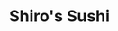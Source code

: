 ---
layout: place
title: "Shiro's Sushi"
permalink: /washington/seattle/shiro-s-sushi.html
stateAbbr: WA
stateName: Washington
cityName: Seattle
seo:
  name: "Shiro's Sushi"
  type: Restaurant
  links: http://shiros.com/
description: "Shiro's Sushi serves delicious sushi in Seattle, Washington. Try fresh Japanese dishes for a great dining experience. "
place_id: ChIJUwKffU4VkFQRVMTVWrCtcLE
photos:
  - name: >-
      places/ChIJUwKffU4VkFQRVMTVWrCtcLE/photos/AeeoHcIW6Lk5qu92lRWT6dvzc0TKX7YXny8cA592vJMxzfUteNYhI2IKRVZM8TinkeDMu_o1bHa42JrjFBO-0J6-PSWc6skxm4HLtm8pAdwLqXIpHNsp-TjLg7yR3MXLH_6fE7ZjCgMWHHZr2GkSMlAYoN3Ksd66zN4wQsbIN5qMJnXMQ-EDCI9nPIP2SoBUiIp2gm7C0rnaqf0JskI5-f0IAyZ-FinwXn307O-1cMMoaYLPenQpFQahVzCtMcPm_rTJbHG_o-DaYX5MMwsaAi_40AreFY--39sSo07HXeYrR2wsHhjzuMtEuH8rM2m76bB2RgMArOhVfXIsiNeWo2FWMSMfy4S0YqJcx0GrTbghQA9z8qGO7dl_pLQ_Xhm_TChctPAnDGM6LnO14et1hZH1a44vUCo1lA9x1cbPbJm1T9i__k1K
    widthPx: 2188
    heightPx: 1375
    authorAttributions:
      - displayName: Darius Garcia
        uri: https://maps.google.com/maps/contrib/102948939339698426120
        photoUri: >-
          https://lh3.googleusercontent.com/a-/ALV-UjUW8re6yl8KoS6Z-RShUSJUtf8SARsTrP4T4BKhsUD28b8UujVn4A=s100-p-k-no-mo
    flagContentUri: >-
      https://www.google.com/local/imagery/report/?cb_client=maps_api_places.places_api&image_key=!1e10!2sCIHM0ogKEICAgIC51faFzQE&hl=en-US
    googleMapsUri: >-
      https://www.google.com/maps/place//data=!3m4!1e2!3m2!1sCIHM0ogKEICAgIC51faFzQE!2e10!4m2!3m1!1s0x5490154e7d9f0253:0xb170adb05ad5c454
  - name: >-
      places/ChIJUwKffU4VkFQRVMTVWrCtcLE/photos/AeeoHcJPH1LSGJbOixTVIzNwFXV4G2kL7aUPB9dMIIqmR5LxCEt4lWMDtPEDEij1WdE7wwr4M1LO8dCbTmcNmUModYYpCFq770Yj0e7HwfKYKBduq4pLMu-fy-NlYp-2hx5NOp93kx5tsJv7ldkf91UMmFBRpUZmXPutFyqeSHUHUgDmceENxx6ovS0AGXiRSDcdASmJF9dI4gXTdVo0uDB1zTk7uBeYYSBoAqmX_2yUul1d5t0SdgY_j7oFhTrHJjUSys_95zfhmTVE6aWi7s0ktIjZ_otSRDOXsA7qnWIs05G0Qo6dHCMxQ_wLzY99DiUdiGT9zIfZPlrne-cPBcaitWLjD4f3bkhmRtSzNhYG9vop1TkfHp9tBLLeKnEsgHt3Mfb_EsIkOYvWXM0iOEBeTODQ77S6aGnf_dGthMi6Ku5_djCA
    widthPx: 4800
    heightPx: 3600
    authorAttributions:
      - displayName: Pei-Ru Lin
        uri: https://maps.google.com/maps/contrib/108348332911638126701
        photoUri: >-
          https://lh3.googleusercontent.com/a-/ALV-UjVJ4ckTc8ouaNOSonwD1BGHEAY_Uz8bkCiHIvI-9KKYBH_yCuNmDg=s100-p-k-no-mo
    flagContentUri: >-
      https://www.google.com/local/imagery/report/?cb_client=maps_api_places.places_api&image_key=!1e10!2sCIHM0ogKEICAgMDw37X4lwE&hl=en-US
    googleMapsUri: >-
      https://www.google.com/maps/place//data=!3m4!1e2!3m2!1sCIHM0ogKEICAgMDw37X4lwE!2e10!4m2!3m1!1s0x5490154e7d9f0253:0xb170adb05ad5c454
  - name: >-
      places/ChIJUwKffU4VkFQRVMTVWrCtcLE/photos/AeeoHcLxzx7vNOqXN1f1ZnRaFZ5D3aw3Dq_lmREJoqx_Xsqmfr-0DWupV0l_OP01wQXNW8DuDr1WflG4i69R1nFj4rHrmscVXLg46mBOIkHwhX2Ept3Dfp1dqSG8sF6AKvVlT5Yf8m5KhHJAeWfDladxaE9zFTUiaoUyyaTbrVwGyTSZr31ksQ_XMJ6s-mnDvGSM8Bys7kU6BBuRLqcU47rquYRKpSmUketw3vLjGsVFEsJrN-wU8bKrf7i_6oLRh4wyHobQWt5kg82NkzXCJI3OBhFWPyup5JijrIK0g9Y12PsGLTWcpoJ9_FyH_Mq5m7IX5DwLevc2HMwRKYCr9NhHA4acvfcfbAdhMPd8QkZkFeXHLmTAh_TelJXfeOvp1ig1MBJC3IT4EGa6chAJHmGgbL-mhmAulpNyE3nJFDrbqIrLhL48
    widthPx: 4800
    heightPx: 3600
    authorAttributions:
      - displayName: SHUYI LI
        uri: https://maps.google.com/maps/contrib/100104762144690281904
        photoUri: >-
          https://lh3.googleusercontent.com/a-/ALV-UjV_wyUUeKLbfFDmk9y9hEulvNmKnGFsIj1-FthPaEN19bosN-IE=s100-p-k-no-mo
    flagContentUri: >-
      https://www.google.com/local/imagery/report/?cb_client=maps_api_places.places_api&image_key=!1e10!2sCIHM0ogKEICAgMDgmvGG2gE&hl=en-US
    googleMapsUri: >-
      https://www.google.com/maps/place//data=!3m4!1e2!3m2!1sCIHM0ogKEICAgMDgmvGG2gE!2e10!4m2!3m1!1s0x5490154e7d9f0253:0xb170adb05ad5c454
  - name: >-
      places/ChIJUwKffU4VkFQRVMTVWrCtcLE/photos/AeeoHcJXHRutMomeTvbtHeLlJ24SFhSu_SjAiVInjrHvoNK-ttaPyeQzyHZByge53C_unXOTrib_o7dG1EKwIUCQeZ6JlFOxfNmSQiRGAuM6OQExrUvnCg6QzSAdmPzk05xNIX-_wFvwTOrX6EtT2AsAncM2X3QmMjRCnTzlKp72smmJ2qYdymOIBv4CSjiLq-A5gmjyefaKY0lrgvu5sAfZU5GcRpHLlMO7JPWJAY3urZE-nLH7_I-SByMwC_F79PyyyjzFkAwGzyPxkpZHTuSZjLRr3eIZY3mLbStNvk5x_vkcKgUxW_P-dQMZeUnSrx26LRSvNk447IvDaZmZ6u-W-jua4KsHonuAq0bi1g69aZm60bJYtzbDtYOO-8FKGm8OSJZeQrzPnzQeWhM_1w8h_mPEMFllVIAC5bbXJbBFErbVVA
    widthPx: 4624
    heightPx: 3468
    authorAttributions:
      - displayName: Jaime Mata
        uri: https://maps.google.com/maps/contrib/106105528242242457282
        photoUri: >-
          https://lh3.googleusercontent.com/a-/ALV-UjVdLjN_g_qOaeseIsIZ6BecKAXnb5dKzmDQQoNL3W6WB5nkYZOH=s100-p-k-no-mo
    flagContentUri: >-
      https://www.google.com/local/imagery/report/?cb_client=maps_api_places.places_api&image_key=!1e10!2sCIHM0ogKEICAgID3zdi3Yg&hl=en-US
    googleMapsUri: >-
      https://www.google.com/maps/place//data=!3m4!1e2!3m2!1sCIHM0ogKEICAgID3zdi3Yg!2e10!4m2!3m1!1s0x5490154e7d9f0253:0xb170adb05ad5c454
  - name: >-
      places/ChIJUwKffU4VkFQRVMTVWrCtcLE/photos/AeeoHcIld-8ZghOxaZBMbb6FRehxZ8iQwoWnPSVbFPsApuedSPF5iVwq4_IPft6lK2mrAeRjojTzVAkAcn2c4wu7-3rruJ6Ngt18ZTFIvh0svDZFmPR7QhQI-z9lWckmrXnkQMqvsyP21ynaFK_RD4Drd1pYNFTCxV7cwDUoOW5afK8v9cJqnAiZDOl54_VcqHH4Kn1GvM4qJlCPABvIK11lnGlLPIgAL2R-9WDCfN3pKjS0Z1GEl6TixZsRDCF8GUcimo5l9D5mlKi2r0TvSD1NcW3qfmkQj30c6moYWRl8_iq8zaqgULB7HpC-s9beHvGcgs2cFsCXqNK9746hJ4-ism6z7OPtSIe7pH9r30RlSk-YDatPlIbgsqHDrOE2aasg1CDo8JXWnNRU3BReN6oP_F5wcgz7sqkF_SI2Q4fL9To
    widthPx: 4000
    heightPx: 3000
    authorAttributions:
      - displayName: J. R. Fernandez
        uri: https://maps.google.com/maps/contrib/114064164387879632496
        photoUri: >-
          https://lh3.googleusercontent.com/a-/ALV-UjUpkljaAGPE1ycgovvtHklbEuJNDyM2zecPtaVim43sfiClkrxc=s100-p-k-no-mo
    flagContentUri: >-
      https://www.google.com/local/imagery/report/?cb_client=maps_api_places.places_api&image_key=!1e10!2sCIHM0ogKEICAgIC__ICxOQ&hl=en-US
    googleMapsUri: >-
      https://www.google.com/maps/place//data=!3m4!1e2!3m2!1sCIHM0ogKEICAgIC__ICxOQ!2e10!4m2!3m1!1s0x5490154e7d9f0253:0xb170adb05ad5c454
  - name: >-
      places/ChIJUwKffU4VkFQRVMTVWrCtcLE/photos/AeeoHcIDleeTgKf11wSJXC6e66-K8MMRK3L3VO81oIYVb1RyChThGjCKMt90dC3s5x-RG_1IcVjRe_EAR27JBRxja742AXeBpWfL_hIItwg9aP2uCAfMNaZ1JdIS7czD7W2j4fLvxhWKd37YlUGLeBYI83JdeAM4AZk2UbfS8k7zLZmLB4ev2jaDw5BLQtNMcJ_TCjpOSQyz5SuOwNK-qFRpuDEXUCBI_gE9qt8hEc03QI8Qof-umA3rhyYNvWUHb66hdGobpN9At8c9fCGLa6D75n0LnW3AhFzs95Occ4hvs0Rl3FB4KArCitZH1UUtYNCPHU3k2KWFFmuyQy6DivATh9FbSvbtEhp7J7pbujTGYq09HkGmlFeEi6ogsbR1JvFFqY418ybn1RrGN8eFIcwzccJPklwWBAvGvX92LfdlkInGC66t
    widthPx: 3024
    heightPx: 4032
    authorAttributions:
      - displayName: Stephanie A
        uri: https://maps.google.com/maps/contrib/101025960563868795561
        photoUri: >-
          https://lh3.googleusercontent.com/a/ACg8ocJiGSf7mFuKOW3RoL5wCxLqv8MKheEum2tjNQyQaRZOKF4xlaZE=s100-p-k-no-mo
    flagContentUri: >-
      https://www.google.com/local/imagery/report/?cb_client=maps_api_places.places_api&image_key=!1e10!2sCIHM0ogKEICAgMDQkbPP4AE&hl=en-US
    googleMapsUri: >-
      https://www.google.com/maps/place//data=!3m4!1e2!3m2!1sCIHM0ogKEICAgMDQkbPP4AE!2e10!4m2!3m1!1s0x5490154e7d9f0253:0xb170adb05ad5c454
  - name: >-
      places/ChIJUwKffU4VkFQRVMTVWrCtcLE/photos/AeeoHcJct0Qi0aLAivbdjhLfMQgGljV5xbkxU6OdCq74OV15JxxaLzIpF44Swn549P-cYrRBxUCk5wF6q7QAiihKhkiiu-RMzjKPDazCiaPoc65h52MS9ySm5T-jw-ACS4BsD065HdUtDgN09m8dRlj2YbnDi6Zvrq1tdFzvcrxKwRvRjOEvt8ahkIL73I9_hzCoMcLxald5roIIuGXn3euir6XQ0tIkehjlGxZHG4YRwiBxdYxsuF8k3fsCMfrAr-onMESNze15Zv5YZmBj2c2zm1iPuuPCEIwcEBCcDC9GBTraefidDknumjvjhbdZkAR1etib6IVyKQe8ACSffKcKAzeQoV5wJagzVO4lE3EfNNz4Nnxrrgsw-wNegAgbfnfIJ8KoB2u2ocwsMTxqbSe2I_yZHAtZdLnWGU0i3bofR-i6eQ
    widthPx: 4048
    heightPx: 3036
    authorAttributions:
      - displayName: Morris Lam
        uri: https://maps.google.com/maps/contrib/111437441604976392685
        photoUri: >-
          https://lh3.googleusercontent.com/a-/ALV-UjVx5XnYYcOZymXMuUuuxVXbvWgX78NpXutUkgGLwBvdSBNjKB1m=s100-p-k-no-mo
    flagContentUri: >-
      https://www.google.com/local/imagery/report/?cb_client=maps_api_places.places_api&image_key=!1e10!2sCIHM0ogKEICAgIDMisj-DA&hl=en-US
    googleMapsUri: >-
      https://www.google.com/maps/place//data=!3m4!1e2!3m2!1sCIHM0ogKEICAgIDMisj-DA!2e10!4m2!3m1!1s0x5490154e7d9f0253:0xb170adb05ad5c454
  - name: >-
      places/ChIJUwKffU4VkFQRVMTVWrCtcLE/photos/AeeoHcJl6kLkQ4SjtWLpqyw2_4Q3O_Ex3G04ZGJ23HfWyzYje_YAEIXzUpzsx3-cwQj83MYrTjoRMDZHHPgC9Xj5oDSKsha_6u5As57isv-9ioh3gYiWOu2awWhdNQQOoEKmMxCeJExJdad8rwV2prsjKsLcPSKmGkzI8wLkeTTyozt3Z6WBQ3sx8C-UtW2tJTWU5T7SavakYzrJnlIvyC0aW8dCohemnYFEhgm3Zn0N978dhf2vXYRFgNfgV6Qxsh_wOw7mWXGYxrs066dW6Jg1bTmr8CQ_z64z9RcaZ3HvX-aBDSTQNSZTXLKYYeaEb7HkTQi1b0zmrcJMJrBmAjkfSw38tpEY0sOSFauN7vOLeaxmZgx-PsY9dKeG9N3QBRcMQxJSiGs9AzCnZrKGEwjs9FCTBbnnzJfWVBnAFPy0llM_rd0l
    widthPx: 4624
    heightPx: 3468
    authorAttributions:
      - displayName: Jaime Mata
        uri: https://maps.google.com/maps/contrib/106105528242242457282
        photoUri: >-
          https://lh3.googleusercontent.com/a-/ALV-UjVdLjN_g_qOaeseIsIZ6BecKAXnb5dKzmDQQoNL3W6WB5nkYZOH=s100-p-k-no-mo
    flagContentUri: >-
      https://www.google.com/local/imagery/report/?cb_client=maps_api_places.places_api&image_key=!1e10!2sCIHM0ogKEICAgID3zfj7jwE&hl=en-US
    googleMapsUri: >-
      https://www.google.com/maps/place//data=!3m4!1e2!3m2!1sCIHM0ogKEICAgID3zfj7jwE!2e10!4m2!3m1!1s0x5490154e7d9f0253:0xb170adb05ad5c454
  - name: >-
      places/ChIJUwKffU4VkFQRVMTVWrCtcLE/photos/AeeoHcKCk6zQFCLmJ3SZ9hL33q0wt-RMjy07Cg77shUBux0_jtO6yub38xrsAm82z3PxPA6R2UxXgdro_eJsuNFTkoNB46GnieHoDU4lXvQ8yYVbO2o7JUvGh8Q1nyzdbLyH1-2glgdqvRfQoFh_oHGLG7P9wAiaH-U5atKVJgP648-pHlUMIR4nFnXdXvSDGn0exw6C94Oj8wlK90N0yUS6uaM_ynONcGvvIIEt2Vp2tYL_xtkXWZJMbGNK8q_2Va9pzACLAId5WkU-iD2j8QUpNovTg3bFpRYlF6limttcIIRjBw6BuE2Ote2SiM8agkSF5lWrqA5h76mrRyyphijFmFsj6VoGmhqBzZkMfsqcBAQVbhmU04xF0xHaSIQyJSXLvWio6W33GbyKmWqkPlmJHfxXQTCUAEUc2txb1nzjuvwFI5RK
    widthPx: 4080
    heightPx: 3072
    authorAttributions:
      - displayName: Ben Slivka
        uri: https://maps.google.com/maps/contrib/100889762173531020749
        photoUri: >-
          https://lh3.googleusercontent.com/a-/ALV-UjXITrcKrtiRks05wOQMSXej30Wq47jgSFtAnivKihc7FVUiZcg=s100-p-k-no-mo
    flagContentUri: >-
      https://www.google.com/local/imagery/report/?cb_client=maps_api_places.places_api&image_key=!1e10!2sCIHM0ogKEICAgIDhrZGg_AE&hl=en-US
    googleMapsUri: >-
      https://www.google.com/maps/place//data=!3m4!1e2!3m2!1sCIHM0ogKEICAgIDhrZGg_AE!2e10!4m2!3m1!1s0x5490154e7d9f0253:0xb170adb05ad5c454
  - name: >-
      places/ChIJUwKffU4VkFQRVMTVWrCtcLE/photos/AeeoHcKTwra5AjaDDzSj227dsvKYlO9HXo8RhuMtCZe4KvQk4_eimMquBJaApBADiOfUEhrQtvkU_CCxm119mcpSXmK66ciauw6UphseR2-vuYGCFalXAIrwySRtBgBCeuDTMwTyl3f_AicpG99p_p5r-jm0k1BSKfEocpN2_iI0ZvfXMIEnSP6d_pWyn82DwvTNqneFtvdxmV3w4U96O7swC9COh2O-7XZFZv7x27bclWHhuPHA9EptTHu0SG4cMTOwkZOojFyG0fVuyMMRx_TdBGylsgTfHZM9gjjcAQrE9eZvuhnGHM1G_XQypXPG7lMnPiIac_0NY6fde1aaC6tHubpfUXAl1fSnKZmDevMpaGR4k-Ehf-CPED0geYMNL0yJEbOp8aYe7LpBOeI01xN_veV5UhoFLnnOJ6YqW1MFMhg
    widthPx: 2992
    heightPx: 2992
    authorAttributions:
      - displayName: Eton Leung
        uri: https://maps.google.com/maps/contrib/118183142800164157932
        photoUri: >-
          https://lh3.googleusercontent.com/a/ACg8ocJ0NuTvUDQMvXqRjuV3tDMIZf9kwYKbG17qPgDXs6k6sGvNuJA=s100-p-k-no-mo
    flagContentUri: >-
      https://www.google.com/local/imagery/report/?cb_client=maps_api_places.places_api&image_key=!1e10!2sCIHM0ogKEICAgIC_r__7RQ&hl=en-US
    googleMapsUri: >-
      https://www.google.com/maps/place//data=!3m4!1e2!3m2!1sCIHM0ogKEICAgIC_r__7RQ!2e10!4m2!3m1!1s0x5490154e7d9f0253:0xb170adb05ad5c454
address: 2401 2nd Ave, Seattle, WA 98121, USA
street: 2401 2nd Ave
city: Seattle
state: WA
zip: '98121'
country: USA
neighborhood: Downtown Seattle
latitude: '47.614777'
longitude: '-122.347432'
accessibility_options:
  wheelchairAccessibleParking: false
  wheelchairAccessibleEntrance: true
  wheelchairAccessibleRestroom: true
  wheelchairAccessibleSeating: true
business_status: OPERATIONAL
name: Shiro's Sushi
google_maps_links:
  directionsUri: >-
    https://www.google.com/maps/dir//''/data=!4m7!4m6!1m1!4e2!1m2!1m1!1s0x5490154e7d9f0253:0xb170adb05ad5c454!3e0
  placeUri: https://maps.google.com/?cid=12785910315054646356
  writeAReviewUri: >-
    https://www.google.com/maps/place//data=!4m3!3m2!1s0x5490154e7d9f0253:0xb170adb05ad5c454!12e1
  reviewsUri: >-
    https://www.google.com/maps/place//data=!4m4!3m3!1s0x5490154e7d9f0253:0xb170adb05ad5c454!9m1!1b1
  photosUri: >-
    https://www.google.com/maps/place//data=!4m3!3m2!1s0x5490154e7d9f0253:0xb170adb05ad5c454!10e5
primary_type: Sushi Restaurant
opening_hours:
  regular: null
  current: null
secondary_opening_hours:
  regular:
    weekdayDescriptions: null
    type: null
  current:
    weekdayDescriptions: null
    type: null
phone: (206) 443-9844
price_level: PRICE_LEVEL_VERY_EXPENSIVE
price_range: $100 &ndash; & up
rating: '4.6'
rating_count: 2342
website: http://shiros.com/
reviews: null
parking_options: null
payment_options: null
allow_dogs: null
curbside_pickup: null
delivery: null
dine_in: null
good_for_children: null
good_for_groups: null
good_for_sports: null
live_music: null
menu_for_children: null
outdoor_seating: null
reservable: null
restroom: null
serves_beer: null
serves_breakfast: null
serves_brunch: null
serves_cocktails: null
serves_coffee: null
serves_dinner: null
serves_dessert: null
serves_lunch: null
serves_vegetarian_food: null
serves_wine: null
takeout: null
summary: null

---